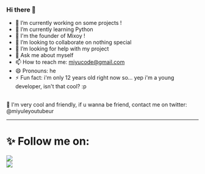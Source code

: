 ### Hi there 👋

- 🔭 I’m currently working on some projects !
- 🌱 I’m currently learning Python
- 👀 I'm the founder of Mixoy !
- 👯 I’m looking to collaborate on nothing special
- 🤔 I’m looking for help with my project
- 💬 Ask me about myself
- 📫 How to reach me: miyucode@gmail.com
- 😄 Pronouns: he
- ⚡ Fun fact: i'm only 12 years old right now so... yep i'm a young developer, isn't that cool? :p

<br>
💛 I'm very cool and friendly, if u wanna be friend, contact me on twitter: @miyuleyoutubeur
</br>
<hr>

<h1>✨ Follow me on:</h1>
<a href="https://twitter.com/miyuleyoutubeur">
  <img src="https://img.shields.io/badge/Twitter-7CB9E8?style=for-the-badge&logo=Twitter&logoColor=blue"></img>
</a><br>
<a href="https://www.youtube.com/channel/UCHPUhYH74T4Rzwjxwv6BYgg"><img src="https://img.shields.io/badge/YouTube-FF0000?style=for-the-badge&logo=youtube&logoColor=white" align="center"></a>
